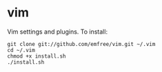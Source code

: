 vim
===

Vim settings and plugins.
To install:

```
git clone git://github.com/emfree/vim.git ~/.vim
cd ~/.vim
chmod +x install.sh
./install.sh
```
